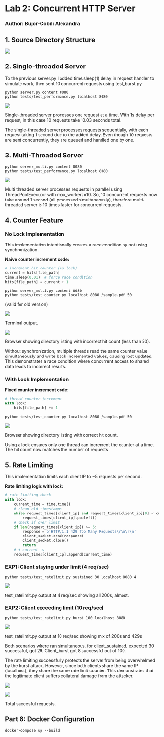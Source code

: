 # Lab 2: Concurrent HTTP Server

### Author: Bujor-Cobili Alexandra

## 1. Source Directory Structure
![ ](img/contents_root.png)


## 2. Single-threaded Server
To the previous server.py I added time.sleep(1) delay in request handler to simulate work, then sent 10 concurrent requests using test_burst.py

   ```
   python server.py content 8080
   python tests/test_performance.py localhost 8080
   ```

![ ](img/server_test.png)

Single-threaded server processes one request at a time. With 1s delay per request, in this case 10 requests take 10.03 seconds total.

The single-threaded server processes requests sequentially, with each request taking 1 second due to the added delay.
Even though 10 requests are sent concurrently, they are queued and handled one by one.


## 3. Multi-Threaded Server

   ```
   python server_multi.py content 8080
   python tests/test_performance.py localhost 8080
   ```

![ ](img/server_multi_test.png)

Multi threaded server processes requests in parallel using ThreadPoolExecutor with max_workers=10.
So, 10 concurrent requests now take around 1 second (all processed simultaneously), therefore multi-threaded server is 10 times faster for concurrent requests.


## 4. Counter Feature

### No Lock Implementation

This implementation intentionally creates a race condition by not using synchronization.

**Naive counter increment code:**

```python
# increment hit counter (no lock)
current = hits[file_path]
time.sleep(0.01)  # force race condition
hits[file_path] = current + 1
```

   ```
   python server_multi.py content 8080
   python tests/test_counter.py localhost 8080 /sample.pdf 50
   ```
(valid for old version)

![ ](img/naive_terminal.png)

Terminal output.

![ ](img/naive_browser.png)

Browser showing directory listing with incorrect hit count (less than 50).

Without synchronization, multiple threads read the same counter value simultaneously and write back incremented values, causing lost updates. This demonstrates a race condition where concurrent access to shared data leads to incorrect results.

### With Lock Implementation

**Fixed counter increment code:**

```python
# thread counter increment
with lock:
    hits[file_path] += 1
```

   ```
   python tests/test_counter.py localhost 8080 /sample.pdf 50
   ```

![ ](img/fixed_browser.png)

Browser showing directory listing with correct hit count.

Using a lock ensures only one thread can increment the counter at a time. The hit count now matches the number of requests


## 5. Rate Limiting

This implementation limits each client IP to ~5 requests per second.

**Rate limiting logic with lock:**

```python
# rate limiting check
with lock:
    current_time = time.time()
    # clean old timestamps
    while request_times[client_ip] and request_times[client_ip][0] < current_time - 1:
        request_times[client_ip].popleft()
    # check if over limit
    if len(request_times[client_ip]) >= 5:
        response = b'HTTP/1.1 429 Too Many Requests\r\n\r\n'
        client_socket.send(response)
        client_socket.close()
        return
    # + current ts
    request_times[client_ip].append(current_time)
```

### EXP1: Client staying under limit (4 req/sec)

   ```
   python tests/test_ratelimit.py sustained 30 localhost 8080 4
   ```

![ ](img/chill.png)

test_ratelimit.py output at 4 req/sec showing all 200s, almost.

### EXP2: Client exceeding limit (10 req/sec)

   ```
   python tests/test_ratelimit.py burst 100 localhost 8080
   ```

![ ](img/unchill.png)

test_ratelimit.py output at 10 req/sec showing mix of 200s and 429s

Both scenarios where ran simultaneous, for client_sustained, expected 30 successful, got 29. Client_burst got 8 successful out of 100.

The rate limiting successfully protects the server from being overwhelmed by the burst attack. However, since both clients share the same IP (localhost), they share the same rate limit counter. This demonstrates that the legitimate client suffers collateral damage from the attacker.

![ ](img/unchill_server.png)

![ ](img/image.png)

Total succesful requests.

## Part 6: Docker Configuration

   ```
   docker-compose up --build
   ```
